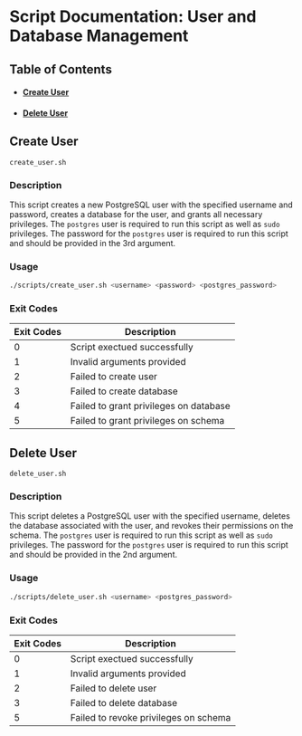 # Script Documentation: User and Database Management

## Table of Contents
- #### [Create User](#Create-User)
- #### [Delete User](#Delete-User)

## Create User
`create_user.sh`

### Description
This script creates a new PostgreSQL user with the specified username and password, 
creates a database for the user, and grants all necessary privileges. The `postgres`
user is required to run this script as well as `sudo` privileges. The password for 
the `postgres` user is required to run this script and should be provided in the 
3rd argument.

### Usage
```bash
./scripts/create_user.sh <username> <password> <postgres_password>
```

### Exit Codes

| Exit Codes | Description                            |
| ---------- | -------------------------------------- | 
| 0          | Script exectued successfully           |
| 1          | Invalid arguments provided             |
| 2          | Failed to create user                  |
| 3          | Failed to create database              |
| 4          | Failed to grant privileges on database |
| 5          | Failed to grant privileges on schema   |


## Delete User
`delete_user.sh`

### Description
This script deletes a PostgreSQL user with the specified username, deletes the database
associated with the user, and revokes their permissions on the schema. The `postgres`
user is required to run this script as well as `sudo` privileges. The password for 
the `postgres` user is required to run this script and should be provided in the
2nd argument.

### Usage
```bash
./scripts/delete_user.sh <username> <postgres_password>
```

### Exit Codes

| Exit Codes | Description                            |
| ---------- | -------------------------------------- | 
| 0          | Script exectued successfully           |
| 1          | Invalid arguments provided             |
| 2          | Failed to delete user                  |
| 3          | Failed to delete database              |
| 5          | Failed to revoke privileges on schema  |

